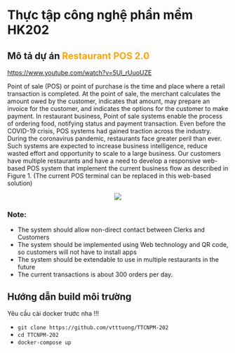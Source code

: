 # Thực tập công nghệ phần mềm HK202
## Mô tả dự án <span style="color:orange;">Restaurant POS 2.0</span>
https://www.youtube.com/watch?v=5Ul_rUuoUZE

Point of sale (POS) or point of purchase is the time and place where a retail transaction is completed.
At the point of sale, the merchant calculates the amount owed by the customer, indicates that
amount, may prepare an invoice for the customer, and indicates the options for the customer to
make payment. In restaurant business, Point of sale systems enable the process of ordering food,
notifying status and payment transaction. Even before the COVID-19 crisis, POS systems had gained
traction across the industry. During the coronavirus pandemic, restaurants face greater peril than
ever. Such systems are expected to increase business intelligence, reduce wasted effort and
opportunity to scale to a large business. Our customers have multiple restaurants and have a need to
develop a responsive web-based POS system that implement the current business flow as described
in Figure 1. (The current POS terminal can be replaced in this web-based solution)
<p align="center">
  <img src="https://user-images.githubusercontent.com/50761736/111449354-e59fa100-8741-11eb-8e71-8b434454feea.PNG" />
</p>

### Note:
- The system should allow non-direct contact between Clerks and Customers
- The system should be implemented using Web technology and QR code, so customers will
not have to install apps
- The system should be extendable to use in multiple restaurants in the future
- The current transactions is about 300 orders per day.

## Hướng dẫn build môi trường 
Yêu cầu cài docker trước nha !!!
- `git clone https://github.com/vtttuong/TTCNPM-202`
- `cd TTCNPM-202`
- `docker-compose up`
